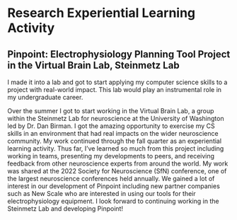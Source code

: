# Research Experiential Learning Activity

## Pinpoint: Electrophysiology Planning Tool Project in the Virtual Brain Lab, Steinmetz Lab

I made it into a lab and got to start applying my computer science skills to a
project with real-world impact. This lab would play an instrumental role in my
undergraduate career.

Over the summer I got to start working in the Virtual Brain Lab, a group within
the Steinmetz Lab for neuroscience at the University of Washington led by Dr.
Dan Birman. I got the amazing opportunity to exercise my CS skills in an
environment that had real impacts on the wider neuroscience community. My work
continued through the fall quarter as an experiential learning activity. Thus
far, I’ve learned so much from this project including working in teams,
presenting my developments to peers, and receiving feedback from other
neuroscience experts from around the world. My work was shared at the 2022
Society for Neuroscience (SfN) conference, one of the largest neuroscience
conferences held annually. We gained a lot of interest in our development of
Pinpoint including new partner companies such as New Scale who are interested in
using our tools for their electrophysiology equipment. I look forward to
continuing working in the Steinmetz Lab and developing Pinpoint!
